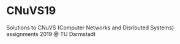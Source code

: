# CNuVS19
Solutions to CNuVS (Computer Networks and Disributed Systems) assignments 2019 @ TU Darmstadt
